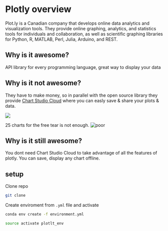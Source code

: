 # Plotly overview
Plot.ly  is a Canadian company that develops online data analytics and visualization tools. 
They provide online graphing, analytics, and statistics tools for individuals and collaboration, as well as scientific graphing libraries for Python, R, MATLAB, Perl, Julia, Arduino, and REST.

## Why is it awesome?
API library for every programming language, great way to display your data

## Why is it not awesome?
They have to make money, so in parallel with the open source library they provide [Chart Studio Cloud](https://plot.ly/products/cloud/) where you can easly save & share your plots & data.

![](https://i.imgur.com/peWsC4B.png)

25 charts for the free tear is not enough.
![poor](https://media.giphy.com/media/8OXXqeYqYonIY/giphy.gif)


## Why is it still awesome?

You dont need Chart Studio Cloud to take advantage of all the features of plotly. You can save, display any chart offline.

##  setup

Clone repo

```bash
git clone 
```

Create enviroment from `.yml` file and  activate
```bash
conda env create -f environment.yml

source activate plotlt_env
```